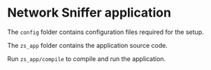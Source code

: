 # Network Sniffer application 
The `config` folder contains configuration files required for the setup.


The `zs_app` folder contains the application source code.


Run `zs_app/compile` to compile and run the application.
